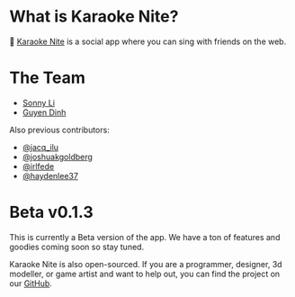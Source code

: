 # What is Karaoke Nite?

🔮 [Karaoke Nite](https://karaokenite.co) is a social app where you can sing with friends on the web. 

# The Team

- [Sonny Li](https://twitter.com/sonnynomnom)
- [Guyen Dinh](https://www.linkedin.com/in/guyendinh)

Also previous contributors:

- [@jacq_ilu](https://twitter.com/jackieis_online)
- [@joshuakgoldberg](https://twitter.com/JoshuaKGoldberg)
- [@irlfede](https://twitter.com/irlfede)
- [@haydenlee37](https://twitter.com/HaydenLee37)

# Beta v0.1.3

This is currently a Beta version of the app. We have a ton of features and goodies coming soon so stay tuned.

Karaoke Nite is also open-sourced. If you are a programmer, designer, 3d modeller, or game artist and want to help out, you can find the project on our [GitHub](https://github.com/karaokenite).
